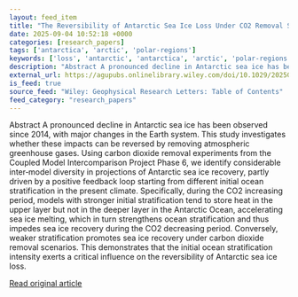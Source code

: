 ```yaml
---
layout: feed_item
title: "The Reversibility of Antarctic Sea Ice Loss Under CO2 Removal Scenarios"
date: 2025-09-04 10:52:18 +0000
categories: [research_papers]
tags: ['antarctica', 'arctic', 'polar-regions']
keywords: ['loss', 'antarctic', 'antarctica', 'arctic', 'polar-regions', 'reversibility']
description: "Abstract A pronounced decline in Antarctic sea ice has been observed since 2014, with major changes in the Earth system"
external_url: https://agupubs.onlinelibrary.wiley.com/doi/10.1029/2025GL116756?af=R
is_feed: true
source_feed: "Wiley: Geophysical Research Letters: Table of Contents"
feed_category: "research_papers"
---
```


Abstract A pronounced decline in Antarctic sea ice has been observed since 2014, with major changes in the Earth system. This study investigates whether these impacts can be reversed by removing atmospheric greenhouse gases. Using carbon dioxide removal experiments from the Coupled Model Intercomparison Project Phase 6, we identify considerable inter‐model diversity in projections of Antarctic sea ice recovery, partly driven by a positive feedback loop starting from different initial ocean stratification in the present climate. Specifically, during the CO2 increasing period, models with stronger initial stratification tend to store heat in the upper layer but not in the deeper layer in the Antarctic Ocean, accelerating sea ice melting, which in turn strengthens ocean stratification and thus impedes sea ice recovery during the CO2 decreasing period. Conversely, weaker stratification promotes sea ice recovery under carbon dioxide removal scenarios. This demonstrates that the initial ocean stratification intensity exerts a critical influence on the reversibility of Antarctic sea ice loss.

[Read original article](https://agupubs.onlinelibrary.wiley.com/doi/10.1029/2025GL116756?af=R)
